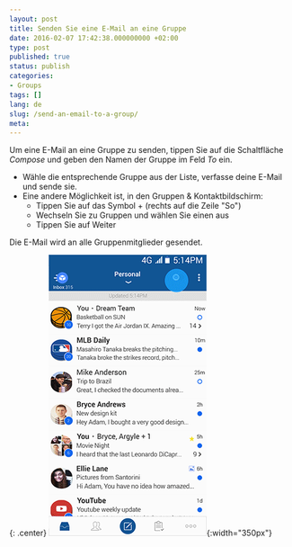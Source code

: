 ```yaml
---
layout: post
title: Senden Sie eine E-Mail an eine Gruppe
date: 2016-02-07 17:42:38.000000000 +02:00
type: post
published: true
status: publish
categories:
- Groups
tags: []
lang: de
slug: /send-an-email-to-a-group/
meta:
---
```


Um eine E-Mail an eine Gruppe zu senden, tippen Sie auf die Schaltfläche *Compose* und geben den Namen der Gruppe im Feld *To* ein.

* Wähle die entsprechende Gruppe aus der Liste, verfasse deine E-Mail und sende sie.
* Eine andere Möglichkeit ist, in den Gruppen &amp; Kontaktbildschirm:
    * Tippen Sie auf das Symbol + (rechts auf die Zeile "So")
    * Wechseln Sie zu Gruppen und wählen Sie einen aus
    * Tippen Sie auf Weiter

Die E-Mail wird an alle Gruppenmitglieder gesendet.

{: .center}
![Auto Complete](/assets/BlueMail_Auto_Complete_update_2017.gif){:width="350px"}
